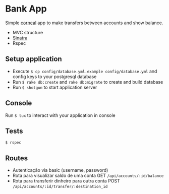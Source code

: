 # Bank App

Simple [corneal](https://github.com/thebrianemory/corneal) app to make transfers between accounts and show balance.

* MVC structure
* [Sinatra](https://github.com/sinatra/sinatra)
* Rspec

## Setup application

- Execute `$ cp config/database.yml.example config/database.yml` and config keys to your postgresql database
- Run `$ rake db:create` and `rake db:migrate` to create and build database
- Run `$ shotgun` to start application server

## Console

Run `$ tux` to interact with your application in console


## Tests

`$ rspec`

## Routes 

* Autenticação via basic (username, password)
* Rota para visualizar saldo de uma conta GET `/api/accounts/:id/balance` 
* Rota para transferir dinheiro para outra conta POST `/api/accounts/:id/transfer/:destination_id` 

